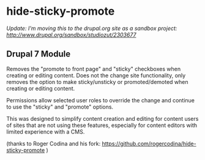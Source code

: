 hide-sticky-promote
===================

*Update: I'm moving this to the drupal.org site as a sandbox project: http://www.drupal.org/sandbox/studiozut/2303677*

Drupal 7 Module
---------------

Removes the "promote to front page" and "sticky" checkboxes when creating or editing content. Does not the change site functionality, only removes the option to make sticky/unsticky or promoted/demoted when creating or editing content.

Permissions allow selected user roles to override the change and continue to use the "sticky" and "promote" options.

This was designed to simplify content creation and editing for content users of sites that are not using these features, especially for content editors with limited experience with a CMS.


(thanks to Roger Codina and his fork: https://github.com/rogercodina/hide-sticky-promote )
